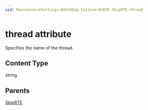 ```yaml
---
uid: MaintenanceSettings.WatchDog.FailoverOnRTE.SkipRTE-thread
---
```


# thread attribute

Specifies the name of the thread.

## Content Type

string

## Parents

[SkipRTE](xref:MaintenanceSettings.WatchDog.FailoverOnRTE.SkipRTE)
